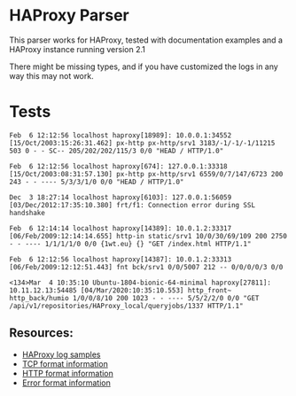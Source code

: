 # HAProxy Parser
This parser works for HAProxy, tested with documentation examples and a HAProxy instance running version 2.1

There might be missing types, and if you have customized the logs in any way this may not work.

# Tests
```
Feb  6 12:12:56 localhost haproxy[18989]: 10.0.0.1:34552 [15/Oct/2003:15:26:31.462] px-http px-http/srv1 3183/-1/-1/-1/11215 503 0 - - SC-- 205/202/202/115/3 0/0 "HEAD / HTTP/1.0"
```

```
Feb  6 12:12:56 localhost haproxy[674]: 127.0.0.1:33318 [15/Oct/2003:08:31:57.130] px-http px-http/srv1 6559/0/7/147/6723 200 243 - - ---- 5/3/3/1/0 0/0 "HEAD / HTTP/1.0"
```

```
Dec  3 18:27:14 localhost haproxy[6103]: 127.0.0.1:56059 [03/Dec/2012:17:35:10.380] frt/f1: Connection error during SSL handshake
```

```
Feb  6 12:14:14 localhost haproxy[14389]: 10.0.1.2:33317 [06/Feb/2009:12:14:14.655] http-in static/srv1 10/0/30/69/109 200 2750 - - ---- 1/1/1/1/0 0/0 {1wt.eu} {} "GET /index.html HTTP/1.1"
```

```
Feb  6 12:12:56 localhost haproxy[14387]: 10.0.1.2:33313 [06/Feb/2009:12:12:51.443] fnt bck/srv1 0/0/5007 212 -- 0/0/0/0/3 0/0
```

```
<134>Mar  4 10:35:10 Ubuntu-1804-bionic-64-minimal haproxy[27811]: 10.11.12.13:54485 [04/Mar/2020:10:35:10.553] http_front~ http_back/humio 1/0/0/8/10 200 1023 - - ---- 5/5/2/2/0 0/0 "GET /api/v1/repositories/HAProxy_local/queryjobs/1337 HTTP/1.1"
```


## Resources:
* [HAProxy log samples](https://www.haproxy.com/documentation/hapee/2-0r1/onepage/#8.9)
* [TCP format information](https://www.haproxy.com/documentation/hapee/2-0r1/onepage/#8.2.2)
* [HTTP format information](https://www.haproxy.com/documentation/hapee/2-0r1/onepage/#8.2.3)
* [Error format information](https://www.haproxy.com/documentation/hapee/2-0r1/onepage/#8.2.5)